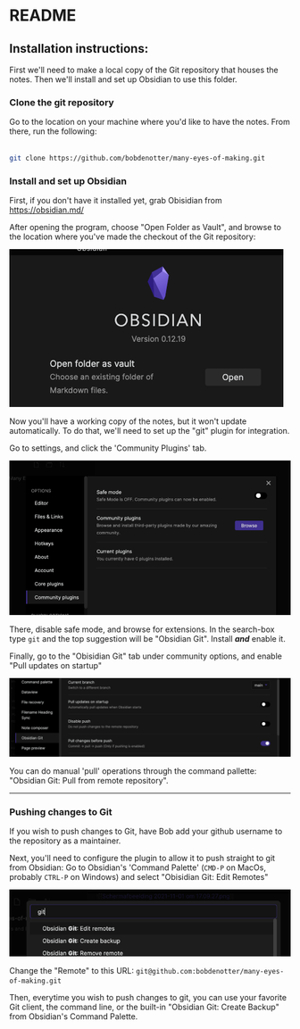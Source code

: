 # README

## Installation instructions:  

First we'll need to make a local copy of the Git repository that houses the notes. Then we'll install and set up Obsidian to use this folder.

### Clone the git repository

Go to the location on your machine where you'd like to have the notes. From there, run the following:  

```bash

git clone https://github.com/bobdenotter/many-eyes-of-making.git

```

### Install and set up Obsidian

First, if you don't have it installed yet, grab Obisidian from https://obsidian.md/

After opening the program, choose "Open Folder as Vault", and browse to the location where you've made the checkout of the Git repository:

![](https://raw.githubusercontent.com/bobdenotter/many-eyes-of-making/main/Media/Installation/Schermafbeelding%202021-11-01%20om%2017.09.27.png)

Now you'll have a working copy of the notes, but it won't update automatically. To do that, we'll need to set up the "git" plugin for integration.

Go to settings, and click the 'Community Plugins' tab.

![](https://raw.githubusercontent.com/bobdenotter/many-eyes-of-making/main/Media/Installation/Schermafbeelding%202021-11-01%20om%2017.03.36.png)

There, disable safe mode, and browse for extensions. In the search-box type `git` and the top suggestion will be "Obsidian Git". Install _**and**_ enable it. 

Finally, go to the "Obisidian Git" tab under community options, and enable "Pull updates on startup"

![](https://github.com/bobdenotter/many-eyes-of-making/blob/main/Media/Installation/Screenshot%202021-11-01%20at%2018.30.38.png?raw=true)

You can do manual 'pull' operations through the command pallette: "Obsidian Git: Pull from remote repository".

---

### Pushing changes to Git

If you wish to push changes to Git, have Bob add your github username to the repository as a maintainer. 

Next, you'll need to configure the plugin to allow it to push straight to git from Obsidian: Go to Obsidian's 'Command Palette' (`CMD-P` on MacOs, probably `CTRL-P` on Windows) and select "Obisidian Git: Edit Remotes"

![](https://raw.githubusercontent.com/bobdenotter/many-eyes-of-making/main/Media/Installation/Schermafbeelding%202021-11-01%20om%2017.23.33.png)


Change the "Remote" to this URL: `git@github.com:bobdenotter/many-eyes-of-making.git`

Then, everytime you wish to push changes to git, you can use your favorite Git client, the command line, or the built-in "Obsidian Git: Create Backup" from Obsidian's Command Palette. 